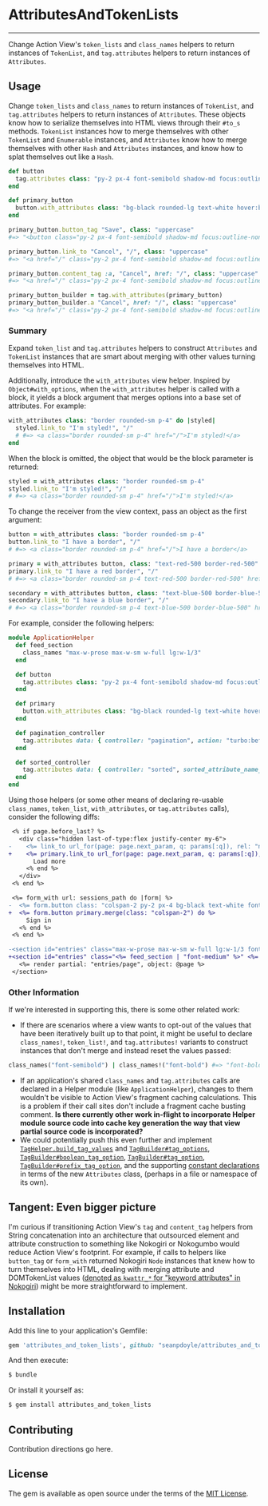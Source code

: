 # AttributesAndTokenLists

---

Change Action View's `token_lists` and `class_names` helpers to return instances
of `TokenList`, and `tag.attributes` helpers to return instances of
`Attributes`.

## Usage

Change `token_lists` and `class_names` to return instances of `TokenList`, and
`tag.attributes` helpers to return instances of `Attributes`. These objects know
how to serialize themselves into HTML views through their `#to_s` methods.
`TokenList` instances how to merge themselves with other `TokenList` and
`Enumerable` instances, and `Attributes` know how to merge themselves with other
`Hash` and `Attributes` instances, and know how to splat themselves out like a
`Hash`.

```ruby
def button
  tag.attributes class: "py-2 px-4 font-semibold shadow-md focus:outline-none focus:ring-2"
end

def primary_button
  button.with_attributes class: "bg-black rounded-lg text-white hover:bg-yellow-300 focus:ring-yellow-300 focus:ring-opacity-75"
end

primary_button.button_tag "Save", class: "uppercase"
#=> "<button class="py-2 px-4 font-semibold shadow-md focus:outline-none focus:ring-2 bg-black rounded-lg text-white hover:bg-yellow-300 focus:ring-yellow-300 focus:ring-opacity-75 uppercase">Save</button>

primary_button.link_to "Cancel", "/", class: "uppercase"
#=> "<a href="/" class="py-2 px-4 font-semibold shadow-md focus:outline-none focus:ring-2 bg-black rounded-lg text-white hover:bg-yellow-300 focus:ring-yellow-300 focus:ring-opacity-75 uppercase">Cancel</a>

primary_button.content_tag :a, "Cancel", href: "/", class: "uppercase"
#=> "<a href="/" class="py-2 px-4 font-semibold shadow-md focus:outline-none focus:ring-2 bg-black rounded-lg text-white hover:bg-yellow-300 focus:ring-yellow-300 focus:ring-opacity-75 uppercase">Cancel</a>

primary_button_builder = tag.with_attributes(primary_button)
primary_button_builder.a "Cancel", href: "/", class: "uppercase"
#=> "<a href="/" class="py-2 px-4 font-semibold shadow-md focus:outline-none focus:ring-2 bg-black rounded-lg text-white hover:bg-yellow-300 focus:ring-yellow-300 focus:ring-opacity-75 uppercase">Cancel</a>
```

### Summary

Expand `token_list` and `tag.attributes` helpers to construct `Attributes` and
`TokenList` instances that are smart about merging with other values turning
themselves into HTML.

Additionally, introduce the `with_attributes` view helper. Inspired by
`Object#with_options`, when the `with_attributes` helper is called with a block,
it yields a block argument that merges options into a base set of attributes.
For example:

```ruby
with_attributes class: "border rounded-sm p-4" do |styled|
  styled.link_to "I'm styled!", "/"
  # #=> <a class="border rounded-sm p-4" href="/">I'm styled!</a>
end
```

When the block is omitted, the object that would be the block parameter is
returned:

```ruby
styled = with_attributes class: "border rounded-sm p-4"
styled.link_to "I'm styled!", "/"
# #=> <a class="border rounded-sm p-4" href="/">I'm styled!</a>
```

To change the receiver from the view context, pass an object as the first
argument:

```ruby
button = with_attributes class: "border rounded-sm p-4"
button.link_to "I have a border", "/"
# #=> <a class="border rounded-sm p-4" href="/">I have a border</a>

primary = with_attributes button, class: "text-red-500 border-red-500"
primary.link_to "I have a red border", "/"
# #=> <a class="border rounded-sm p-4 text-red-500 border-red-500" href="/">I have a red border</a>

secondary = with_attributes button, class: "text-blue-500 border-blue-500"
secondary.link_to "I have a blue border", "/"
# #=> <a class="border rounded-sm p-4 text-blue-500 border-blue-500" href="/">I have a blue border</a>
```

For example, consider the following helpers:

```ruby
module ApplicationHelper
  def feed_section
    class_names "max-w-prose max-w-sm w-full lg:w-1/3"
  end

  def button
    tag.attributes class: "py-2 px-4 font-semibold shadow-md focus:outline-none focus:ring-2"
  end

  def primary
    button.with_attributes class: "bg-black rounded-lg text-white hover:bg-yellow-300 focus:ring-yellow-300 focus:ring-opacity-75"
  end

  def pagination_controller
    tag.attributes data: { controller: "pagination", action: "turbo:before-cache@document->pagination#preserveScroll turbo:before-render@document->pagination#injectIntoVisit" }
  end

  def sorted_controller
    tag.attributes data: { controller: "sorted", sorted_attribute_name_value: "data-code" }
  end
end
```

Using those helpers (or some other means of declaring re-usable `class_names`,
`token_list`, `with_attributes`, or `tag.attributes` calls), consider the
following diffs:

```diff
 <% if page.before_last? %>
   <div class="hidden last-of-type:flex justify-center my-6">
-    <%= link_to url_for(page: page.next_param, q: params[:q]), rel: "next", class: "py-2 px-4 bg-black text-white font-semibold rounded-lg shadow-md hover:bg-yellow-300 focus:outline-none focus:ring-2 focus:ring-yellow-300 focus:ring-opacity-75" do %>
+    <%= primary.link_to url_for(page: page.next_param, q: params[:q]), rel: "next" do %>
       Load more
     <% end %>
   </div>
 <% end %>

 <%= form_with url: sessions_path do |form| %>
-  <%= form.button class: "colspan-2 py-2 px-4 bg-black text-white font-semibold rounded-lg shadow-md hover:bg-yellow-300 focus:outline-none focus:ring-2 focus:ring-yellow-300 focus:ring-opacity-75" do %>
+  <%= form.button primary.merge(class: "colspan-2") do %>
     Sign in
   <% end %>
 <% end %>

-<section id="entries" class="max-w-prose max-w-sm w-full lg:w-1/3 font-medium" data-controller="pagination sorted" data-sorted-attribute-name-value="data-code" data-action="turbo:before-cache@document->pagination#preserveScroll turbo:before-render@document->pagination#injectNextPageIntoBody">
+<section id="entries" class="<%= feed_section | "font-medium" %>" <%= pagination_controller | sorted_controller %>>
   <%= render partial: "entries/page", object: @page %>
 </section>
```

### Other Information

If we're interested in supporting this, there is some other related work:

* If there are scenarios where a view wants to opt-out of the values that have been iteratively built up to that point, it might be useful to declare `class_names!`, `token_list!`, and `tag.attributes!` variants to construct instances that don't merge and instead reset the values passed:
```ruby
class_names("font-semibold") | class_names!("font-bold") #=> "font-bold"
```
* If an application's shared `class_names` and `tag.attributes` calls are declared in a Helper module (like `ApplicationHelper`), changes to them wouldn't be visible to Action View's fragment caching calculations. This is a problem if their call sites don't include a fragment cache busting comment. **Is there currently other work in-flight to incorporate Helper module source code into cache key generation the way that view partial source code is incorporated?**
* We could potentially push this even further and implement [`TagHelper.build_tag_values`](https://github.com/rails/rails/blob/90d0b42bd8206e942597b64163837287caf7119d/actionview/lib/action_view/helpers/tag_helper.rb#L377-L395) and [`TagBuilder#tag_options`](https://github.com/rails/rails/blob/90d0b42bd8206e942597b64163837287caf7119d/actionview/lib/action_view/helpers/tag_helper.rb#L82-L122), [`TagBuilder#boolean_tag_option`](https://github.com/rails/rails/blob/90d0b42bd8206e942597b64163837287caf7119d/actionview/lib/action_view/helpers/tag_helper.rb#L124-L126), [`TagBuilder#tag_option`](https://github.com/rails/rails/blob/90d0b42bd8206e942597b64163837287caf7119d/actionview/lib/action_view/helpers/tag_helper.rb#L128-L140), [`TagBuilder#prefix_tag_option`](https://github.com/rails/rails/blob/90d0b42bd8206e942597b64163837287caf7119d/actionview/lib/action_view/helpers/tag_helper.rb#L143-L149), and the supporting [constant declarations](https://github.com/rails/rails/blob/90d0b42bd8206e942597b64163837287caf7119d/actionview/lib/action_view/helpers/tag_helper.rb#L18-L42) in terms of the new `Attributes` class, (perhaps in a file or namespace of its own).

**Tangent:** Even bigger picture
---

I'm curious if transitioning Action View's `tag` and `content_tag` helpers from String concatenation into an architecture that outsourced element and attribute construction to something like Nokogiri or Nokogumbo would reduce Action View's footprint. For example, if calls to helpers like `button_tag` or `form_with` returned Nokogiri `Node` instances that knew how to turn themselves into HTML, dealing with merging attribute and DOMTokenList values ([denoted as `kwattr_*` for "keyword attributes" in Nokogiri](https://nokogiri.org/rdoc/Nokogiri/XML/Node.html#kwattr_add-instance_method)) might be more straightforward to implement.

## Installation
Add this line to your application's Gemfile:

```ruby
gem 'attributes_and_token_lists', github: "seanpdoyle/attributes_and_token_lists", branch: "main"
```

And then execute:
```bash
$ bundle
```

Or install it yourself as:
```bash
$ gem install attributes_and_token_lists
```

## Contributing
Contribution directions go here.

## License
The gem is available as open source under the terms of the [MIT License](https://opensource.org/licenses/MIT).
